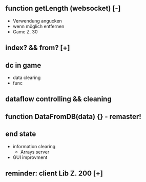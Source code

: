 ## function getLength (websocket) [-]
 - Verwendung angucken
 - wenn möglich entfernen
 - Game Z. 30

## index? && from? [+]

## dc in game
 - data clearing
 - func

## dataflow controlling && cleaning
## function DataFromDB(data) {} - remaster!
## end state
- information clearing
  - Arrays server
- GUI improvment

## reminder: client Lib Z. 200 [+]